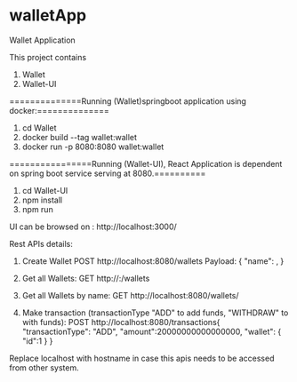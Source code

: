 # walletApp
Wallet Application

This project contains 
1. Wallet
2. Wallet-UI

==============Running (Wallet)springboot application using docker:==============
1. cd Wallet
2. docker build --tag wallet:wallet
3. docker run -p 8080:8080 wallet:wallet

================Running (Wallet-UI), React Application is dependent on spring boot service serving at 8080.==========
1. cd Wallet-UI
2. npm install
3. npm run

UI can be browsed on : http://localhost:3000/


Rest APIs details:
1. Create Wallet
    POST http://localhost:8080/wallets
    Payload: 
    {
        "name": <Wallet-Name>,
    }

2. Get all Wallets:
    GET http://<hostname>:<port>/wallets
   
3. Get all Wallets by name:
    GET http://localhost:8080/wallets/<wallet-name>
      
4. Make transaction (transactionType "ADD" to add funds, "WITHDRAW" to with funds):
   POST http://localhost:8080/transactions{
    "transactionType": "ADD",
    "amount":20000000000000000,
    "wallet":
        {
        "id":1
        }
    }
    
Replace localhost with hostname in case this apis needs to be accessed from other system.
